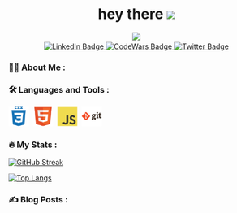 <div id="header" align="center">
  <h1>
    hey there
    <img src="https://media.giphy.com/media/hvRJCLFzcasrR4ia7z/giphy.gif" width="30px"/>
  </h1>
  
  <img src="https://media.giphy.com/media/L8K62iTDkzGX6/giphy.gif" width="340px"/>
  
  <div id="badges">
    <a href="https://www.linkedin.com/in/zakaria-kaddour/">
      <img src="https://img.shields.io/badge/LinkedIn-blue?style=for-the-badge&logo=linkedin&logoColor=white" alt="LinkedIn Badge"/>
    </a>
    <a href="https://www.codewars.com/users/zKaddour">
      <img src="https://img.shields.io/badge/CodeWars-red?style=for-the-badge&logo=codewars&logoColor=white" alt="CodeWars Badge"/>
    </a>
    <a href="https://twitter.com/itsZakariaK">
      <img src="https://img.shields.io/badge/Twitter-blue?style=for-the-badge&logo=twitter&logoColor=white" alt="Twitter Badge"/>
    </a>
  </div>
  
  <!-- Add view counter
  <img src="https://komarev.com/ghpvc/?username=zkaddour&style=flat-square&color=blue" alt=""/>
  -->
</div>

### :technologist: About Me :

### :hammer_and_wrench: Languages and Tools :

<div>
  <img src="https://github.com/devicons/devicon/blob/master/icons/css3/css3-plain-wordmark.svg"  title="CSS3" alt="CSS" width="40" height="40"/>&nbsp;
  <img src="https://github.com/devicons/devicon/blob/master/icons/html5/html5-original.svg" title="HTML5" alt="HTML" width="40" height="40"/>&nbsp;
  <img src="https://github.com/devicons/devicon/blob/master/icons/javascript/javascript-original.svg" title="JavaScript" alt="JavaScript" width="40" height="40"/>&nbsp;
  <img src="https://github.com/devicons/devicon/blob/master/icons/git/git-original-wordmark.svg" title="Git" **alt="Git" width="40" height="40"/>
</div>

### :fire: My Stats :

[![GitHub Streak](http://github-readme-streak-stats.herokuapp.com?user=zkaddour&theme=dark&background=000000)](https://git.io/streak-stats)

[![Top Langs](https://github-readme-stats.vercel.app/api/top-langs/?username=zkaddour&layout=compact&theme=vision-friendly-dark)](https://github.com/anuraghazra/github-readme-stats)

### :writing_hand: Blog Posts :

<!-- BLOG-POST-LIST:START -->
<!-- BLOG-POST-LIST:END -->

<!--
**zkaddour/zkaddour** is a ✨ _special_ ✨ repository because its `README.md` (this file) appears on your GitHub profile.

Here are some ideas to get you started:

- 🔭 I’m currently working on ...
- 🌱 I’m currently learning ...
- 👯 I’m looking to collaborate on ...
- 🤔 I’m looking for help with ...
- 💬 Ask me about ...
- 📫 How to reach me: ...
- 😄 Pronouns: ...
- ⚡ Fun fact: ...
-->
